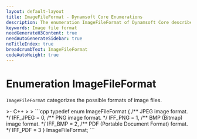 ```yaml
---
layout: default-layout
title: ImageFileFormat - Dynamsoft Core Enumerations
description: The enumeration ImageFileFormat of Dynamsoft Core describes the format of image files.
keywords: Image file format
needGenerateH3Content: true
needAutoGenerateSidebar: true
noTitleIndex: true
breadcrumbText: ImageFileFormat
codeAutoHeight: true
---
```


# Enumeration ImageFileFormat

`ImageFileFormat` categorizes the possible formats of image files.


<div class="sample-code-prefix template2"></div>
   >- C++
   >
>
```cpp
typedef enum ImageFileFormat
{
    /** JPEG image format. */
    IFF_JPEG = 0,
    /** PNG image format. */
    IFF_PNG = 1,
    /** BMP (Bitmap) image format. */
    IFF_BMP = 2,
    /** PDF (Portable Document Format) format. */
    IFF_PDF = 3
} ImageFileFormat;
```